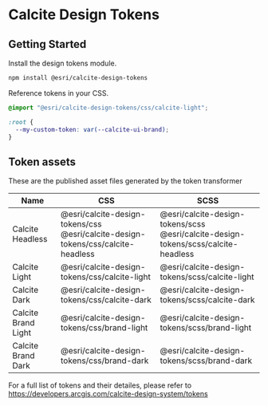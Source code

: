 # Calcite Design Tokens

## Getting Started

Install the design tokens module.

```bash
npm install @esri/calcite-design-tokens
```

Reference tokens in your CSS.

```css
@import "@esri/calcite-design-tokens/css/calcite-light";

:root {
  --my-custom-token: var(--calcite-ui-brand);
}
```

## Token assets

These are the published asset files generated by the token transformer

| Name                | CSS                                                                                   | SCSS                                                                                    |
| ------------------- | ------------------------------------------------------------------------------------- | --------------------------------------------------------------------------------------- |
| Calcite Headless    | @esri/calcite-design-tokens/css <br> @esri/calcite-design-tokens/css/calcite-headless | @esri/calcite-design-tokens/scss <br> @esri/calcite-design-tokens/scss/calcite-headless |
| Calcite Light       | @esri/calcite-design-tokens/css/calcite-light                                         | @esri/calcite-design-tokens/scss/calcite-light                                          |
| Calcite Dark        | @esri/calcite-design-tokens/css/calcite-dark                                          | @esri/calcite-design-tokens/scss/calcite-dark                                           |
| Calcite Brand Light | @esri/calcite-design-tokens/css/brand-light                                           | @esri/calcite-design-tokens/scss/brand-light                                            |
| Calcite Brand Dark  | @esri/calcite-design-tokens/css/brand-dark                                            | @esri/calcite-design-tokens/scss/brand-dark                                             |

For a full list of tokens and their detailes, please refer to https://developers.arcgis.com/calcite-design-system/tokens
